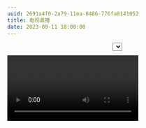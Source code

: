 ```yaml
---
uuid: 2691a4f0-2a79-11ea-8486-776fa8141052
title: 电视直播
date: 2023-09-11 18:00:00
---
```


<link rel="stylesheet" href="//cdn.bootcdn.net/ajax/libs/video.js/7.6.0/video-js.min.css"><select id="selector" style="display:block;margin:10px auto"></select><video id="player" class="video-js vjs-big-play-centered vjs-16-9" autoplay controls preload="auto" data-setup="{}"><p class="vjs-no-js">To view this video please enable JavaScript, and consider upgrading to a web browser that <a href="//videojs.com/html5-video-support/" target="_blank">supports HTML5 video</a></p></video><script src="//cdn.bootcdn.net/ajax/libs/jquery/1.12.4/jquery.min.js"></script><script src="//cdn.bootcdn.net/ajax/libs/video.js/7.6.0/video.min.js"></script><script src="//cdn.bootcdn.net/ajax/libs/videojs-flash/2.2.0/videojs-flash.min.js"></script>
<script>var sources=[{name:"CCTV-1 综合",src:"https://dispatchnew.ulivetv.net/v/live/cgn2nfkwmp4w.m3u8?stream_id=cgn2nfkwmp4w&token=c0vzuc7wqkzk",type:"application/x-mpegURL"}
,{name:"CCTV-3 综艺",src:"https://node1.olelive.com:6443/live/CCTV3HD/hls.m3u8",type:"application/x-mpegURL"}
,{name:"CCTV-5 体育",src:"https://node1.olelive.com:6443/live/CCTV5HD/hls.m3u8",type:"application/x-mpegURL"}
,{name:"CCTV-6 电影",src:"http://cfss.cc/api/ysp/cctv6.m3u8",type:"application/x-mpegURL"}
,{name:"CCTV-7 国防军事",src:"https://dispatchnew.ulivetv.net/v/live/cgn1c6p2o2io.m3u8?stream_id=cgn1c6p2o2io&token=c0vzuc7wqkzk",type:"application/x-mpegURL"}
,{name:"CCTV-8 电视剧",src:"https://dispatchnew.ulivetv.net/v/live/cgn1g1rn5k8w.m3u8?stream_id=cgn1g1rn5k8w&token=c0vzuc7wqkzk",type:"application/x-mpegURL"}
,{name:"CCTV-9 纪录",src:"https://dispatchnew.ulivetv.net/v/live/cgn1jfvngjb4.m3u8?stream_id=cgn1jfvngjb4&token=c0vzuc7wqkzk",type:"application/x-mpegURL"}
,{name:"CCTV-10 科教",src:"https://dispatchnew.ulivetv.net/v/live/cgn1mnc500qo.m3u8?stream_id=cgn1mnc500qo&token=c0vzuc7wqkzk",type:"application/x-mpegURL"}
,{name:"CCTV-13 新闻",src:"https://live-play.cctvnews.cctv.com/cctv/merge_cctv13.m3u8",type:"application/x-mpegURL"}
,{name:"CCTV-14 少儿",src:"https://node1.olelive.com:6443/live/CCTV14HD/hls.m3u8",type:"application/x-mpegURL"}
,{name:"山东卫视",src:"​​​http://l1.weihai.tv:8081/hls/oK0gP1n8et.m3u8",type:"application/x-mpegURL"}
,{name:"湖南卫视",src:"​​​https://dispatchnew.ulivetv.net/v/live/cgwvl62c4og0.m3u8?stream_id=cgwvl62c4og0&token=c0vzuc7wqkzk",type:"application/x-mpegURL"}
,{name:"四川卫视",src:"​​​https://dispatchnew.ulivetv.net/v/live/cgwvu1zegukg.m3u8?stream_id=cgwvu1zegukg&token=c0vzuc7wqkzk",type:"application/x-mpegURL"}
];
$(function(){for(var o=videojs("player"),e=sources||[],n="<option>请选择电视频道</option>",c=0;c<e.length;c++)n+='<option value="'+c+'">'+e[c].name+"</option>";$("#selector").append(n).change(function(){o.src(e[+$("#selector").val()])})})</script>

